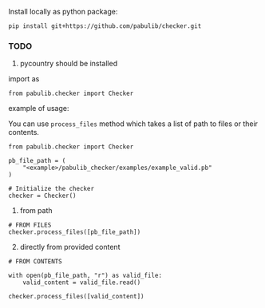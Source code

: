 Install locally as python package:

```
pip install git+https://github.com/pabulib/checker.git
```

### TODO
1. pycountry should be installed

import as

```
from pabulib.checker import Checker
```

example of usage:

You can use `process_files` method which takes a list of path to files or their contents.

```
from pabulib.checker import Checker

pb_file_path = (
    "<example>/pabulib_checker/examples/example_valid.pb"
)

# Initialize the checker
checker = Checker()
```

1. from path

```
# FROM FILES
checker.process_files([pb_file_path])
```

2. directly from provided content
```
# FROM CONTENTS

with open(pb_file_path, "r") as valid_file:
    valid_content = valid_file.read()

checker.process_files([valid_content])
```